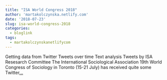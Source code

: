 ```yaml
---
title: "ISA World Congress 2018"
author: 'martakolczynska.netlify.com'
date: '2018-07-23'
slug: isa-world-congress-2018
categories:
  - bloglink
tags:
  - martakolczynskanetlifycom
---
```


Getting data from Twitter Tweets over time Text analysis Tweets by ISA Resesarch Committee The International Sociological Association 19th World Congress of Sociology in Toronto (15-21 July) has received quite some Twitter[... <i class="fas fa-external-link-alt"></i>](https://martakolczynska.com/post/isa-twitter/)

